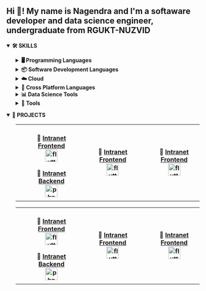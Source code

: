 <h2 align="left">Hi 👋! My name is Nagendra and I'm a softaware developer and data science engineer, undergraduate from
  RGUKT-NUZVID</h2>
<details open>
  <summary>
    <strong align="left">🛠️ SKILLS</strong>
  </summary>
  <ul>
    <details>
      <summary>
        <b align="left">🖥️ Programming Languages</b>
      </summary>
      <ul>
        <div align="left">
          <img src="https://img.shields.io/badge/TypeScript-3178C6?logo=typescript&logoColor=white&style=for-the-badge"
            height="40" alt="typescript logo" />
          <img width="12" />
          <img src="https://img.shields.io/badge/Dart-0175C2?logo=dart&logoColor=white&style=for-the-badge" height="40"
            alt="dart logo" />
          <img width="12" />
          <img src="https://img.shields.io/badge/JavaScript-F7DF1E?logo=javascript&logoColor=black&style=for-the-badge"
            height="40" alt="javascript logo" />
          <img width="12" />
          <img src="https://img.shields.io/badge/Python-3776AB?logo=python&logoColor=white&style=for-the-badge"
            height="40" alt="python logo" />
          <img width="12" />
          <img src="https://img.shields.io/badge/GNU Bash-4EAA25?logo=gnubash&logoColor=white&style=for-the-badge"
            height="40" alt="bash logo" />
          <img width="12" />
          <img src="https://skillicons.dev/icons?i=java" height="40" alt="java logo" />
        </div>
      </ul>
    </details>
    <details>
      <summary>
        <b align="left">📦 Software Development Languages</b>
      </summary>
      <ul>
        <details open>
          <summary>
            <b align="left">🎨 FRONTEND</b>
          </summary>
          <ul>
            <div align="left">
              <img src="https://img.shields.io/badge/React-61DAFB?logo=react&logoColor=black&style=for-the-badge"
                height="40" alt="react logo" />
              <img width="12" />
              <img
                src="https://img.shields.io/badge/TypeScript-3178C6?logo=typescript&logoColor=white&style=for-the-badge"
                height="40" alt="typescript logo" />
              <img width="12" />
              <img
                src="https://img.shields.io/badge/Bootstrap-7952B3?logo=bootstrap&logoColor=white&style=for-the-badge"
                height="40" alt="bootstrap logo" />
              <img width="12" />
              <img
                src="https://img.shields.io/badge/JavaScript-F7DF1E?logo=javascript&logoColor=black&style=for-the-badge"
                height="40" alt="javascript logo" />
              <img width="12" />
              <img src="https://img.shields.io/badge/HTML5-E34F26?logo=html5&logoColor=white&style=for-the-badge"
                height="40" alt="html5 logo" />
              <img width="12" />
              <img src="https://img.shields.io/badge/CSS3-1572B6?logo=css3&logoColor=white&style=for-the-badge"
                height="40" alt="css3 logo" />
              <img width="12" />
              <img src="https://img.shields.io/badge/Flutter-02569B?logo=flutter&logoColor=white&style=for-the-badge"
                height="40" alt="flutter logo" />
              <img width="12" />
              <img src="https://img.shields.io/badge/ESLint-4B32C3?logo=eslint&logoColor=white&style=for-the-badge"
                height="40" alt="eslint logo" />
              <img width="12" />
              <img src="https://img.shields.io/badge/jQuery-0769AD?logo=jquery&logoColor=white&style=for-the-badge"
                height="40" alt="jquery logo" />
              <img width="12" />
              <img
                src="https://img.shields.io/badge/TensorFlow-FF6F00?logo=tensorflow&logoColor=black&style=for-the-badge"
                height="40" alt="tensorflow logo" />
            </div>
          </ul>
        </details>
        <details open>
          <summary>
            <b align="left">📡 BACKEND</b>
          </summary>
          <ul>
            <div align="left">
              <img src="https://img.shields.io/badge/Node.js-339933?logo=nodedotjs&logoColor=white&style=for-the-badge"
                height="40" alt="nodejs logo" />
              <img width="12" />
              <img src="https://img.shields.io/badge/Express-000000?logo=express&logoColor=white&style=for-the-badge"
                height="40" alt="express logo" />
              <img width="12" />
              <img src="https://img.shields.io/badge/Django-092E20?logo=django&logoColor=white&style=for-the-badge"
                height="40" alt="django logo" />
              <img width="12" />
              <img src="https://img.shields.io/badge/PHP-777BB4?logo=php&logoColor=black&style=for-the-badge"
                height="40" alt="php logo" />
            </div>
          </ul>
        </details>
        <details open>
          <summary>
            <b align="left">📄 DATABASE</b>
          </summary>
          <ul>
            <div align="left">
              <img src="https://img.shields.io/badge/MongoDB-47A248?logo=mongodb&logoColor=white&style=for-the-badge"
                height="40" alt="mongodb logo" />
              <img width="12" />
              <img src="https://img.shields.io/badge/MySQL-4479A1?logo=mysql&logoColor=white&style=for-the-badge"
                height="40" alt="mysql logo" />
              <img width="12" />
              <img src="https://img.shields.io/badge/SQLite-003B57?logo=sqlite&logoColor=white&style=for-the-badge"
                height="40" alt="sqlite logo" />
            </div>
          </ul>
        </details>
      </ul>
    </details>
    <details>
      <summary>
        <b align="left">☁️ Cloud</b>
      </summary>
      <div align="left">
        <img src="https://img.shields.io/badge/Google Cloud-4285F4?logo=googlecloud&logoColor=white&style=for-the-badge"
          height="40" alt="googlecloud logo" />
        <img width="12" />
        <img src="https://img.shields.io/badge/Heroku-430098?logo=heroku&logoColor=white&style=for-the-badge"
          height="40" alt="heroku logo" />
      </div>
    </details>
    <details>
      <summary>
        <b align="left">🔄 Cross Platform Languages</b>
      </summary>
      <div align="left">
        <img src="https://img.shields.io/badge/Flutter-02569B?logo=flutter&logoColor=white&style=for-the-badge"
          height="40" alt="flutter logo" />
      </div>
    </details>
    <details>
      <summary>
        <b align="left">📊 Data Science Tools</b>
      </summary>
      <div align="left">
        <img src="https://img.shields.io/badge/pandas-150458?logo=pandas&logoColor=white&style=for-the-badge"
          height="40" alt="pandas logo" />
        <img width="12" />
        <img src="https://img.shields.io/badge/NumPy-013243?logo=numpy&logoColor=white&style=for-the-badge" height="40"
          alt="numpy logo" />
        <img width="12" />
        <img src="https://img.shields.io/badge/Python-3776AB?logo=python&logoColor=white&style=for-the-badge"
          height="40" alt="python logo" />
        <img width="12" />
        <img src="https://img.shields.io/badge/Selenium-43B02A?logo=selenium&logoColor=black&style=for-the-badge"
          height="40" alt="selenium logo" />
        <img width="12" />
        <img src="https://img.shields.io/badge/TensorFlow-FF6F00?logo=tensorflow&logoColor=black&style=for-the-badge"
          height="40" alt="tensorflow logo" />
      </div>
    </details>
    <details>
      <summary>
        <b align="left">🔧 Tools</b>
      </summary>
      <ul>
        <details open>
          <summary>
            <b align="left">🖌️ EDITING</b>
          </summary>
          <ul>
            <div align="left">
              <img
                src="https://img.shields.io/badge/Adobe Premiere Pro-9999FF?logo=adobepremierepro&logoColor=black&style=for-the-badge"
                height="40" alt="premierepro logo" />
              <img width="12" />
              <img
                src="https://img.shields.io/badge/Adobe After Effects-9999FF?logo=adobeaftereffects&logoColor=black&style=for-the-badge"
                height="40" alt="aftereffects logo" />
              <img width="12" />
              <img
                src="https://img.shields.io/badge/Adobe Photoshop-31A8FF?logo=adobephotoshop&logoColor=black&style=for-the-badge"
                height="40" alt="photoshop logo" />
              <img width="12" />
              <img
                src="https://img.shields.io/badge/Adobe Audition-9999FF?logo=adobeaudition&logoColor=black&style=for-the-badge"
                height="40" alt="adobeaudition logo" />
            </div>
          </ul>
        </details>
        <details open>
          <summary>
            <b align="left">OTHER TOOLS</b>
          </summary>
          <ul>
            <div align="left">
              <img src="https://img.shields.io/badge/Postman-FF6C37?logo=postman&logoColor=black&style=for-the-badge"
                height="40" alt="postman logo" />
              <img width="12" />
              <img src="https://img.shields.io/badge/Git-F05032?logo=git&logoColor=white&style=for-the-badge"
                height="40" alt="git logo" />
              <img width="12" />
              <img src="https://img.shields.io/badge/GitHub-181717?logo=github&logoColor=white&style=for-the-badge"
                height="40" alt="github logo" />
              <img width="12" />
              <img
                src="https://img.shields.io/badge/Bitbucket-0052CC?logo=bitbucket&logoColor=white&style=for-the-badge"
                height="40" alt="bitbucket logo" />
              <img width="12" />
              <img src="https://img.shields.io/badge/Jira-0052CC?logo=jira&logoColor=white&style=for-the-badge"
                height="40" alt="jira logo" />
              <img width="12" />
              <img src="https://img.shields.io/badge/Linux-FCC624?logo=linux&logoColor=black&style=for-the-badge"
                height="40" alt="linux logo" />
              <img width="12" />
              <img src="https://img.shields.io/badge/npm-CB3837?logo=npm&logoColor=white&style=for-the-badge"
                height="40" alt="npm logo" />
              <img width="12" />
              <img src="https://img.shields.io/badge/Ubuntu-E95420?logo=ubuntu&logoColor=white&style=for-the-badge"
                height="40" alt="ubuntu logo" />
              <img width="12" />
              <img
                src="https://img.shields.io/badge/Visual Studio Code-007ACC?logo=visualstudiocode&logoColor=white&style=for-the-badge"
                height="40" alt="vscode logo" />
            </div>
          </ul>
        </details>
      </ul>
    </details>
  </ul>
</details>
</ul>

<details open>
  <summary><b>📁 PROJECTS</b></summary>
  <ul>
    <div>
      <table>
        <tr>
          <th width="250" height="200px">
            <ul>
              <b> 📂</b>
              <a href="https://intranet.rguktn.ac.in/SMS/usrphotos/user/N181022.jpg" target="_blank">
                Intranet Frontend
                <div align="center">
                  <img title="flutter"
                    src="https://cdn.jsdelivr.net/gh/devicons/devicon/icons/flutter/flutter-original.svg" height="32"
                    alt="flutter logo" />
                </div>
              </a>
              <br>
              <b> 📂</b>
              <a href="https://intranet.rguktn.ac.in/SMS/usrphotos/user/N181022.jpg" target="_blank">
                Intranet Backend
                <!-- <b>Intra</b> -->
                <div align="center">
                  <img title="php" src="https://cdn.jsdelivr.net/gh/devicons/devicon/icons/php/php-original.svg"
                    height="32" alt="php logo" />
                </div>
              </a>
            </ul>
          </th>
          <th width="250" height="200px">
            <ul>
              <b> 📂</b>
              <a href="https://intranet.rguktn.ac.in/SMS/usrphotos/user/N181022.jpg" target="_blank">
                Intranet Frontend
                <div align="center">
                  <img title="flutter"
                    src="https://cdn.jsdelivr.net/gh/devicons/devicon/icons/flutter/flutter-original.svg" height="32"
                    alt="flutter logo" />
                </div>
              </a>
              <br>
            </ul>
          </th>
          <th width="250" height="200px">
            <ul>
              <b> 📂</b>
              <a href="https://intranet.rguktn.ac.in/SMS/usrphotos/user/N181022.jpg" target="_blank">
                Intranet Frontend
                <div align="center">
                  <img title="flutter"
                    src="https://cdn.jsdelivr.net/gh/devicons/devicon/icons/flutter/flutter-original.svg" height="32"
                    alt="flutter logo" />
                </div>
              </a>
              <br>
            </ul>
          </th>
        </tr>
      </table>
      <table>
        <tr>
          <th width="250" height="200px">
            <ul>
              <b> 📂</b>
              <a href="https://intranet.rguktn.ac.in/SMS/usrphotos/user/N181022.jpg" target="_blank">
                Intranet Frontend
                <div align="center">
                  <img title="flutter"
                    src="https://cdn.jsdelivr.net/gh/devicons/devicon/icons/flutter/flutter-original.svg" height="32"
                    alt="flutter logo" />
                </div>
              </a>
              <br>
              <b> 📂</b>
              <a href="https://intranet.rguktn.ac.in/SMS/usrphotos/user/N181022.jpg" target="_blank">
                Intranet Backend
                <!-- <b>Intra</b> -->
                <div align="center">
                  <img title="php" src="https://cdn.jsdelivr.net/gh/devicons/devicon/icons/php/php-original.svg"
                    height="32" alt="php logo" />
                </div>
              </a>
            </ul>
          </th>
          <th width="250" height="200px">
            <ul>
              <b> 📂</b>
              <a href="https://intranet.rguktn.ac.in/SMS/usrphotos/user/N181022.jpg" target="_blank">
                Intranet Frontend
                <div align="center">
                  <img title="flutter"
                    src="https://cdn.jsdelivr.net/gh/devicons/devicon/icons/flutter/flutter-original.svg" height="32"
                    alt="flutter logo" />
                </div>
              </a>
              <br>
            </ul>
          </th>
          <th width="250" height="200px">
            <ul>
              <b> 📂</b>
              <a href="https://intranet.rguktn.ac.in/SMS/usrphotos/user/N181022.jpg" target="_blank">
                Intranet Frontend
                <div align="center">
                  <img title="flutter"
                    src="https://cdn.jsdelivr.net/gh/devicons/devicon/icons/flutter/flutter-original.svg" height="32"
                    alt="flutter logo" />
                </div>
              </a>
              <br>
            </ul>
          </th>
        </tr>
      </table>
    </div>
  </ul>
</details>
